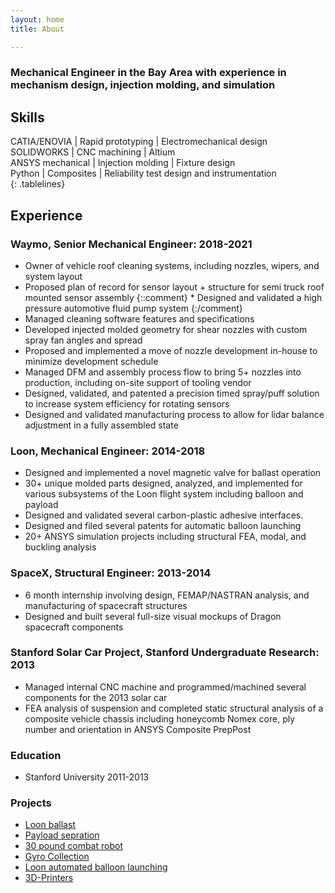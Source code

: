 ```yaml
---
layout: home
title: About

---
```

### Mechanical Engineer in the Bay Area with experience in mechanism design, injection molding, and simulation

## Skills

<style>
.tablelines table, .tablelines td, .tablelines th {
        border: 1px solid black;
        }
</style>


 CATIA/ENOVIA     | Rapid prototyping | Electromechanical design 
 SOLIDWORKS       | CNC machining     | Altium                   
 ANSYS mechanical | Injection molding | Fixture design      
 Python           | Composites        | Reliability test design and instrumentation                         
{: .tablelines}
## Experience

### __Waymo__, Senior Mechanical Engineer:  2018-2021  
* Owner of vehicle roof cleaning systems, including nozzles, wipers, and system layout
* Proposed plan of record for sensor layout + structure for semi truck roof mounted sensor assembly
 {::comment} * Designed and validated a high pressure automotive fluid pump system {:/comment}
* Managed cleaning software features and specifications
* Developed injected molded geometry for shear nozzles with custom spray fan angles and spread
* Proposed and implemented a move of nozzle development in-house to minimize development schedule  
* Managed DFM and assembly process flow to bring 5+ nozzles into production, including on-site support of tooling vendor
* Designed, validated, and patented a precision timed spray/puff solution to increase system efficiency for rotating sensors
* Designed and validated manufacturing process  to allow for lidar balance adjustment in a fully assembled state

### __Loon__, Mechanical Engineer: 2014-2018	
* Designed and implemented a novel magnetic valve for ballast operation
* 30+ unique molded parts designed, analyzed, and implemented for various subsystems of the Loon flight system including balloon and payload
* Designed and validated several carbon-plastic adhesive interfaces.
* Designed and filed several patents for automatic balloon launching
* 20+  ANSYS simulation projects including structural FEA, modal, and buckling analysis 

### __SpaceX__, Structural Engineer: 2013-2014	
* 6 month internship involving design, FEMAP/NASTRAN analysis, and manufacturing of spacecraft structures
* Designed and built several full-size visual mockups of Dragon spacecraft components

### __Stanford Solar Car Project__, Stanford Undergraduate Research: 2013
* Managed internal CNC machine and programmed/machined several components for the 2013 solar car
* FEA analysis of suspension and completed static structural analysis of a composite vehicle chassis including honeycomb Nomex core, ply number and orientation in ANSYS Composite PrepPost

### __Education__
* Stanford University 2011-2013

### Projects



* [Loon ballast](https://hallsny.github.io/_posts/ballast.html)
* [Payload sepration](https://hallsny.github.io/_posts/disconnect.html)
* [30 pound combat robot](https://hallsny.github.io/_posts/robot.html)
* [Gyro Collection](https://hallsny.github.io/_posts/gyro.html)
* [Loon automated balloon launching](https://hallsny.github.io/_posts/launch.html)
* [3D-Printers](https://hallsny.github.io/_posts/3dprint.html)




